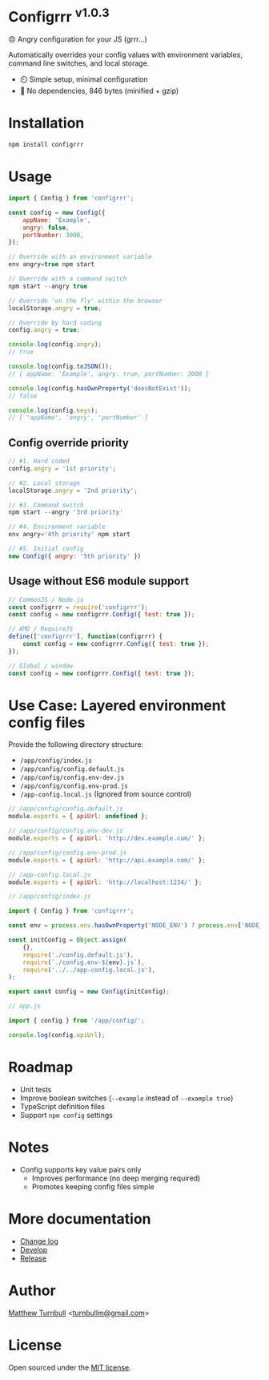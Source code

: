 # Configrrr <sup>v1.0.3</sup>

:angry: Angry configuration for your JS (grrr...)

Automatically overrides your config values with environment variables, command line switches, and local storage.

- :timer_clock: Simple setup, minimal configuration
- :hatched_chick: No dependencies, 846 bytes (minified + gzip)

# Installation

```bash
npm install configrrr
```

# Usage

```javascript
import { Config } from 'configrrr';

const config = new Config({
	appName: 'Example',
	angry: false,
	portNumber: 3000,
});
```

```javascript
// Override with an environment variable
env angry=true npm start

// Override with a command switch
npm start --angry true

// Override 'on the fly' within the browser
localStorage.angry = true;

// Override by hard coding
config.angry = true;
```

```javascript
console.log(config.angry);
// true

console.log(config.toJSON());
// { appName: 'Example', angry: true, portNumber: 3000 }

console.log(config.hasOwnProperty('doesNotExist'));
// false

console.log(config.keys);
// [ 'appName', 'angry', 'portNumber' ]
```

## Config override priority

```javascript
// #1. Hard coded
config.angry = '1st priority';

// #2. Local storage
localStorage.angry = '2nd priority';

// #3. Command switch
npm start --angry '3rd priority'

// #4. Environment variable
env angry='4th priority' npm start

// #5. Initial config
new Config({ angry: '5th priority' })
```

## Usage without ES6 module support

```javascript
// CommonJS / Node.js
const configrrr = require('configrrr');
const config = new configrrr.Config({ test: true });

// AMD / RequireJS 
define(['configrrr'], function(configrrr) {
	const config = new configrrr.Config({ test: true });
});

// Global / window
const config = new configrrr.Config({ test: true });
```

# Use Case: Layered environment config files

Provide the following directory structure:

- `/app/config/index.js`
- `/app/config/config.default.js`
- `/app/config/config.env-dev.js`
- `/app/config/config.env-prod.js`
- `/app-config.local.js` (Ignored from source control)

```javascript
// /app/config/config.default.js
module.exports = { apiUrl: undefined };

// /app/config/config.env-dev.js
module.exports = { apiUrl: 'http://dev.example.com/' };

// /app/config/config.env-prod.js
module.exports = { apiUrl: 'http://api.example.com/' };

// /app-config.local.js
module.exports = { apiUrl: 'http://localhost:1234/' };
```

```javascript
// /app/config/index.js

import { Config } from 'configrrr';

const env = process.env.hasOwnProperty('NODE_ENV') ? process.env['NODE_ENV'] : 'dev';

const initConfig = Object.assign(
	{},
	require('./config.default.js'),
	require(`./config.env-${env}.js`),
	require('../../app-config.local.js'),
);

export const config = new Config(initConfig);
```

```javascript
// app.js

import { config } from '/app/config/';

console.log(config.apiUrl);
```

# Roadmap

- Unit tests
- Improve boolean switches (`--example` instead of `--example true`)
- TypeScript definition files
- Support `npm config` settings

# Notes

- Config supports key value pairs only
	- Improves performance (no deep merging required)
	- Promotes keeping config files simple

# More documentation

- [Change log](CHANGELOG.md)
- [Develop](docs/develop.md)
- [Release](docs/release.md)

# Author

[Matthew Turnbull](http://turnbullm.com) <[turnbullm@gmail.com](mailto:turnbullm@gmail.com)>

# License

Open sourced under the [MIT license](http://turnbullm.mit-license.org/).
